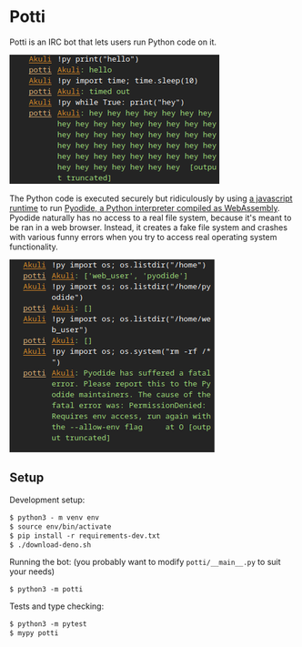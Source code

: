 # Potti

Potti is an IRC bot that lets users run Python code on it.

![screenshot1](screenshot-basic.png)

The Python code is executed securely but ridiculously
by using [a javascript runtime](https://deno.com/)
to run [Pyodide, a Python interpreter compiled as WebAssembly](https://pyodide.org/).
Pyodide naturally has no access to a real file system, because it's meant to be ran in a web browser.
Instead, it creates a fake file system and
crashes with various funny errors when you try to access real operating system functionality.

![screenshot2](screenshot-denied.png)


## Setup

Development setup:

```
$ python3 - m venv env
$ source env/bin/activate
$ pip install -r requirements-dev.txt
$ ./download-deno.sh
```

Running the bot: (you probably want to modify `potti/__main__.py` to suit your needs)

```
$ python3 -m potti 
```

Tests and type checking:

```
$ python3 -m pytest
$ mypy potti
```
